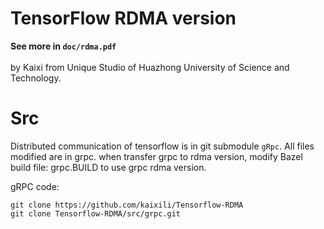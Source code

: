 # TensorFlow RDMA version

**See more in `doc/rdma.pdf`**
<br/>
<br/>
by Kaixi from Unique Studio of Huazhong University of Science and Technology.

# Src

Distributed communication of tensorflow is in git submodule `gRpc`. All files modified are in grpc. when transfer grpc to rdma version, modify Bazel build file: grpc.BUILD to use grpc rdma version.

gRPC code:

```
git clone https://github.com/kaixili/Tensorflow-RDMA
git clone Tensorflow-RDMA/src/grpc.git
```
